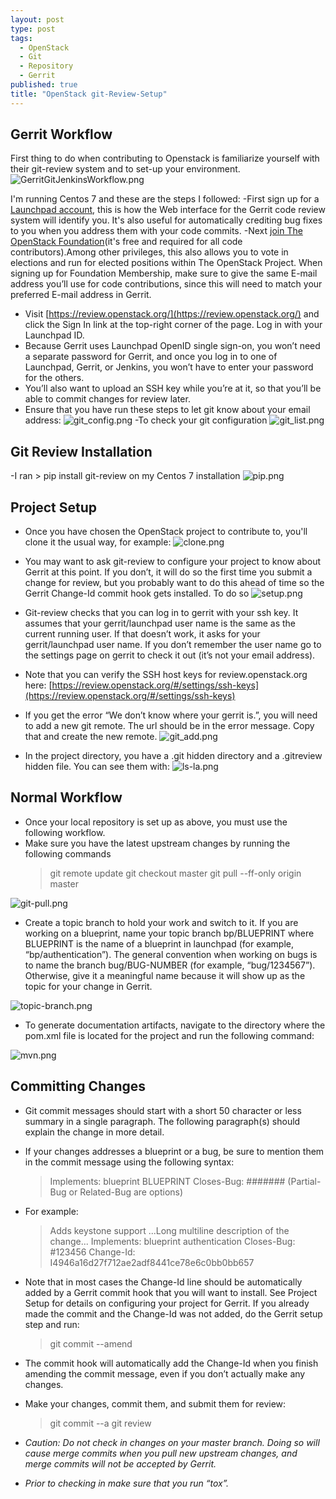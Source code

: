```yaml
---
layout: post
type: post
tags: 
  - OpenStack
  - Git
  - Repository
  - Gerrit
published: true
title: "OpenStack git-Review-Setup"
---
```

## Gerrit Workflow

First thing to do when contributing to Openstack is familiarize yourself with their git-review system and to set-up your environment.
![GerritGitJenkinsWorkflow.png](/_posts/GerritGitJenkinsWorkflow.png)

I'm running Centos 7 and these are the steps I followed:
-First sign up for a [Launchpad account](https://login.launchpad.net/), this is how the Web interface for the Gerrit code review system will identify you. It's also useful for automatically crediting bug fixes to you when you address them with your code commits.
-Next [join The OpenStack Foundation](https://www.openstack.org/join/)(it's free and required for all code contributors).Among other privileges, this also allows you to vote in elections and run for elected positions within The OpenStack Project. When signing up for Foundation Membership, make sure to give the same E-mail address you’ll use for code contributions, since this will need to match your preferred E-mail address in Gerrit.
- Visit [https://review.openstack.org/](https://review.openstack.org/) and click the Sign In link at the top-right corner of the page. Log in with your Launchpad ID.
- Because Gerrit uses Launchpad OpenID single sign-on, you won’t need a separate password for Gerrit, and once you log in to one of Launchpad, Gerrit, or Jenkins, you won’t have to enter your password for the others.
- You’ll also want to upload an SSH key while you’re at it, so that you’ll be able to commit changes for review later.
- Ensure that you have run these steps to let git know about your email address:
![git_config.png](/_posts/git_config.png)
-To check your git configuration
![git_list.png](/_posts/git_list.png)
## Git Review Installation
-I ran > pip install git-review on my Centos 7 installation
![pip.png](/_posts/pip.png)
## Project Setup
- Once you have chosen the OpenStack project to contribute to, you'll clone it the usual way, for example:
![clone.png](/_posts/clone.png)
- You may want to ask git-review to configure your project to know about Gerrit at this point. If you don’t, it will do so the first time you submit a change for review, but you probably want to do this ahead of time so the Gerrit Change-Id commit hook gets installed. To do so
![setup.png](/_posts/setup.png)

- Git-review checks that you can log in to gerrit with your ssh key. It assumes that your gerrit/launchpad user name is the same as the current running user. If that doesn’t work, it asks for your gerrit/launchpad user name. If you don’t remember the user name go to the settings page on gerrit to check it out (it’s not your email
 address).

- Note that you can verify the SSH host keys for review.openstack.org here: [https://review.openstack.org/#/settings/ssh-keys](https://review.openstack.org/#/settings/ssh-keys)


- If you get the error “We don’t know where your gerrit is.”, you will need to add a new git remote. The url should be in the error message. Copy that and create the new remote.
![git_add.png](/_posts/git_add.png)

- In the project directory, you have a .git hidden directory and a .gitreview hidden file. You can see them with:
![ls-la.png](/_posts/ls-la.png)
## Normal Workflow
- Once your local repository is set up as above, you must use the following workflow.
- Make sure you have the latest upstream changes by running the following commands
    > git remote update
    > git checkout master
    > git pull --ff-only origin master
    
 ![git-pull.png](/_posts/git-pull.png)

- Create a topic branch to hold your work and switch to it. If you are working on a blueprint, name your topic branch bp/BLUEPRINT where BLUEPRINT is the name of a blueprint in launchpad (for example, “bp/authentication”). The general convention when working on bugs is to name the branch bug/BUG-NUMBER (for example, “bug/1234567”). Otherwise, give it a meaningful name because it will show up as the topic for your change in Gerrit.

![topic-branch.png](/_posts/topic-branch.png)

- To generate documentation artifacts, navigate to the directory where the pom.xml file is located for the project and run the following command:

![mvn.png](/_posts/mvn.png)

## Committing Changes
- Git commit messages should start with a short 50 character or less summary in a single paragraph. The following paragraph(s) should explain the change in more detail.
- If your changes addresses a blueprint or a bug, be sure to mention them in the commit message using the    following syntax:
    > Implements: blueprint BLUEPRINT
    > Closes-Bug: ####### (Partial-Bug or Related-Bug are options)
- For example:
    > Adds keystone support
    > ...Long multiline description of the change...
    > Implements: blueprint authentication
    > Closes-Bug: #123456
    > Change-Id: I4946a16d27f712ae2adf8441ce78e6c0bb0bb657
    
- Note that in most cases the Change-Id line should be automatically added by a Gerrit commit hook that you will want to install. See Project Setup for details on configuring your project for Gerrit. If you already made the commit and the Change-Id was not added, do the Gerrit setup step and run:
    > git commit --amend
    
- The commit hook will automatically add the Change-Id when you finish amending the commit message, even if you don’t actually make any changes.

- Make your changes, commit them, and submit them for review:
    > git commit --a
    > git review
    
- _Caution: Do not check in changes on your master branch. Doing so will cause merge commits when you pull new upstream changes, and merge commits will not be accepted by Gerrit._
 
- _Prior to checking in make sure that you run “tox”._
